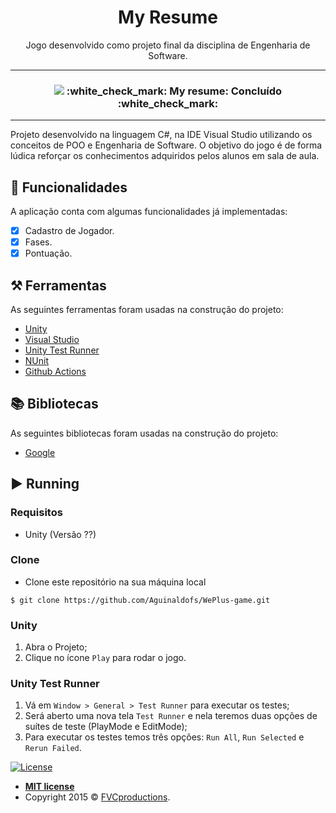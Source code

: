 <h1 align="center">My Resume </h1>
<p align="center">Jogo desenvolvido como projeto final da disciplina de Engenharia de Software.</p>

-----

<h3 align="center"> 
  <img src="https://github.com/jpgSouza/nameRepo/blob/master/Name.svg" >
  :white_check_mark:  My resume: Concluído  :white_check_mark:
</h3>


-----

<p align="left">Projeto desenvolvido na linguagem C#, na IDE Visual Studio utilizando os conceitos de POO e Engenharia de Software. O objetivo do jogo é de forma lúdica reforçar os conhecimentos adquiridos pelos alunos em sala de aula.</p>

## 🎯 Funcionalidades
A aplicação conta com algumas funcionalidades já implementadas:
- [X] Cadastro de Jogador.
- [X] Fases.
- [X] Pontuação.

## ⚒️ Ferramentas 
As seguintes ferramentas foram usadas na construção do projeto:
- [Unity](https://unity.com)
- [Visual Studio](https://visualstudio.microsoft.com/pt-br/vs/)
- [Unity Test Runner](https://docs.unity3d.com/2017.4/Documentation/Manual/testing-editortestsrunner.html)
- [NUnit](https://nunit.org/)
- [Github Actions](https://github.com/features/actions)

## 📚 Bibliotecas
As seguintes bibliotecas foram usadas na construção do projeto:
- [Google](https://google.com)


## ▶️ Running

### Requisitos
 - Unity (Versão ??)
 
 ### Clone
- Clone este repositório na sua máquina local
```
$ git clone https://github.com/Aguinaldofs/WePlus-game.git
```

### Unity
 1. Abra o Projeto;
 2. Clique no ícone `Play` para rodar o jogo.
 
### Unity Test Runner
 1. Vá em `Window > General > Test Runner` para executar os testes;
 2. Será aberto uma nova tela `Test Runner` e nela teremos duas opções de suítes de teste (PlayMode e EditMode);
 3. Para executar os testes temos três opções: `Run All`, `Run Selected` e `Rerun Failed`.

[![License](https://img.shields.io/apm/l/vim-mode?color=blue)](http://badges.mit-license.org)

- **[MIT license](http://opensource.org/licenses/mit-license.php)**
- Copyright 2015 © <a href="http://fvcproductions.com" target="_blank">FVCproductions</a>.
